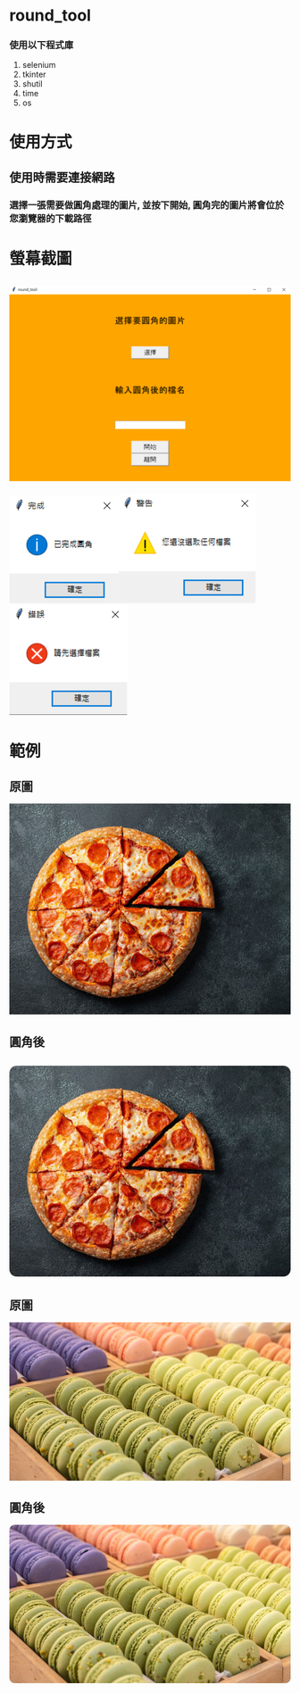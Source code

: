 # round_tool
### 使用以下程式庫
1. selenium
2. tkinter
3. shutil
4. time
5. os
# 使用方式
## 使用時需要連接網路
### 選擇一張需要做圓角處理的圖片, 並按下開始, 圓角完的圖片將會位於您瀏覽器的下載路徑
# 螢幕截圖
![Alt text](pic/1.png)
---
![Alt text](pic/2.png)![Alt text](pic/4.png)![Alt text](pic/3.png)
# 範例
## 原圖
![Alt text](pic/pizza-o.jpg)
## 圓角後
![Alt text](pic/pizza.jpg)
---
## 原圖
![Alt text](pic/cookie-o.jpg)
## 圓角後
![Alt text](pic/cookie.jpg)
